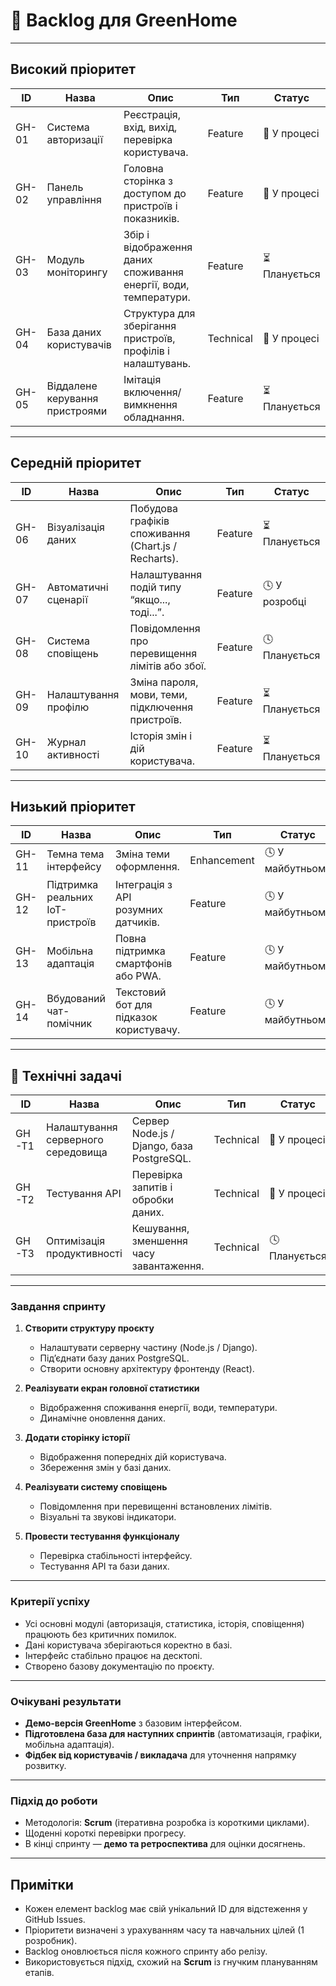 # 📘 Backlog для GreenHome

---

##  Високий пріоритет
| ID | Назва | Опис | Тип | Статус |
|-----|--------|-------|------|---------|
|  GH-01  | Система авторизації | Реєстрація, вхід, вихід, перевірка користувача. | Feature | 🔄 У процесі |
|  GH-02  | Панель управління | Головна сторінка з доступом до пристроїв і показників. | Feature | 🔄 У процесі |
|  GH-03  | Модуль моніторингу | Збір і відображення даних споживання енергії, води, температури. | Feature | ⏳ Планується |
|  GH-04  | База даних користувачів | Структура для зберігання пристроїв, профілів і налаштувань. | Technical | 🔄 У процесі |
|  GH-05  | Віддалене керування пристроями | Імітація включення/вимкнення обладнання. | Feature | ⏳ Планується |

---

##  Середній пріоритет
| ID | Назва | Опис | Тип | Статус |
|----|--------|-------|------|---------|
| GH-06 | Візуалізація даних | Побудова графіків споживання (Chart.js / Recharts). | Feature | ⏳ Планується |
| GH-07 | Автоматичні сценарії | Налаштування подій типу “якщо..., тоді...”. | Feature | 🕓 У розробці |
| GH-08 | Система сповіщень | Повідомлення про перевищення лімітів або збої. | Feature | 🕓 Планується |
| GH-09 | Налаштування профілю | Зміна пароля, мови, теми, підключення пристроїв. | Feature | ⏳ Планується |
| GH-10 | Журнал активності | Історія змін і дій користувача. | Feature | ⏳ Планується |

---

##  Низький пріоритет
| ID | Назва | Опис | Тип | Статус |
|----|--------|-------|------|---------|
| GH-11 | Темна тема інтерфейсу | Зміна теми оформлення. | Enhancement | 🕓 У майбутньому |
| GH-12 | Підтримка реальних IoT-пристроїв | Інтеграція з API розумних датчиків. | Feature | 🕓 У майбутньому |
| GH-13 | Мобільна адаптація | Повна підтримка смартфонів або PWA. | Feature | 🕓 У майбутньому |
| GH-14 | Вбудований чат-помічник | Текстовий бот для підказок користувачу. | Feature | 🕓 У майбутньому |

---

## 🔧 Технічні задачі
| ID | Назва | Опис | Тип | Статус |
|----|--------|-------|------|---------|
| GH-T1 | Налаштування серверного середовища | Сервер Node.js / Django, база PostgreSQL. | Technical | 🔄 У процесі |
| GH-T2 | Тестування API | Перевірка запитів і обробки даних. | Technical | 🔄 У процесі |
| GH-T3 | Оптимізація продуктивності | Кешування, зменшення часу завантаження. | Technical | 🕓 Планується |

---

### **Завдання спринту**
1. **Створити структуру проєкту**  
   - Налаштувати серверну частину (Node.js / Django).  
   - Під’єднати базу даних PostgreSQL.  
   - Створити основну архітектуру фронтенду (React).  

2. **Реалізувати екран головної статистики**  
   - Відображення споживання енергії, води, температури.  
   - Динамічне оновлення даних.  

3. **Додати сторінку історії**  
   - Відображення попередніх дій користувача.  
   - Збереження змін у базі даних.  

4. **Реалізувати систему сповіщень**  
   - Повідомлення при перевищенні встановлених лімітів.  
   - Візуальні та звукові індикатори.  

5. **Провести тестування функціоналу**  
   - Перевірка стабільності інтерфейсу.  
   - Тестування API та бази даних.  

---

### **Критерії успіху**
- Усі основні модулі (авторизація, статистика, історія, сповіщення) працюють без критичних помилок.  
- Дані користувача зберігаються коректно в базі.  
- Інтерфейс стабільно працює на десктопі.  
- Створено базову документацію по проєкту.  

---

### **Очікувані результати**
- **Демо-версія GreenHome** з базовим інтерфейсом.  
- **Підготовлена база для наступних спринтів** (автоматизація, графіки, мобільна адаптація).  
- **Фідбек від користувачів / викладача** для уточнення напрямку розвитку.  

---

### **Підхід до роботи**
- Методологія: **Scrum** (ітеративна розробка із короткими циклами).  
- Щоденні короткі перевірки прогресу.  
- В кінці спринту — **демо та ретроспектива** для оцінки досягнень.  


---

## Примітки
- Кожен елемент backlog має свій унікальний ID для відстеження у GitHub Issues.  
- Пріоритети визначені з урахуванням часу та навчальних цілей (1 розробник).  
- Backlog оновлюється після кожного спринту або релізу.  
- Використовується підхід, схожий на **Scrum** із гнучким плануванням етапів.  


